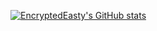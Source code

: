[![EncryptedEasty's GitHub stats](https://github-readme-stats.vercel.app/api?username=EncryptedEasty)](https://github.com/anuraghazra/github-readme-stats)
